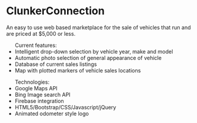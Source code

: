 # ClunkerConnection

An easy to use web based marketplace for the sale of vehicles that run and are priced at $5,000 or less.

<ul>Current features:
<li>Intelligent drop-down selection by vehicle year, make and model</li>
<li>Automatic photo selection of general appearance of vehicle</li>
<li>Database of current sales listings</li>
<li>Map with plotted markers of vehicle sales locations</li>
</ul>


<ul>Technologies:
<li>Google Maps API</li>
<li>Bing Image search API</li>
<li>Firebase integration</li>
<li>HTML5/Bootstrap/CSS/Javascript/jQuery</li>
<li>Animated odometer style logo</li>
</ul>